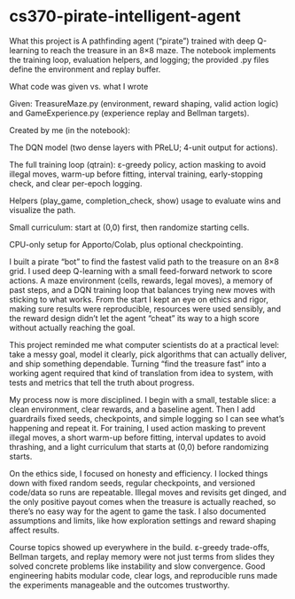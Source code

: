 # cs370-pirate-intelligent-agent
What this project is
A pathfinding agent (“pirate”) trained with deep Q-learning to reach the treasure in an 8×8 maze. The notebook implements the training loop, evaluation helpers, and logging; the provided .py files define the environment and replay buffer.

What code was given vs. what I wrote

Given: TreasureMaze.py (environment, reward shaping, valid action logic) and GameExperience.py (experience replay and Bellman targets).

Created by me (in the notebook):

The DQN model (two dense layers with PReLU; 4-unit output for actions).

The full training loop (qtrain): ε-greedy policy, action masking to avoid illegal moves, warm-up before fitting, interval training, early-stopping check, and clear per-epoch logging.

Helpers (play_game, completion_check, show) usage to evaluate wins and visualize the path.

Small curriculum: start at (0,0) first, then randomize starting cells.

CPU-only setup for Apporto/Colab, plus optional checkpointing.

I built a pirate “bot” to find the fastest valid path to the treasure on an 8×8 grid. I used deep Q-learning with a small feed-forward network to score actions. A maze environment (cells, rewards, legal moves), a memory of past steps, and a DQN training loop that balances trying new moves with sticking to what works.  From the start I kept an eye on ethics and rigor, making sure results were reproducible, resources were used sensibly, and the reward design didn’t let the agent “cheat” its way to a high score without actually reaching the goal.

This project reminded me what computer scientists do at a practical level: take a messy goal, model it clearly, pick algorithms that can actually deliver, and ship something dependable. Turning “find the treasure fast” into a working agent required that kind of translation from idea to system, with tests and metrics that tell the truth about progress.

My process now is more disciplined. I begin with a small, testable slice: a clean environment, clear rewards, and a baseline agent. Then I add guardrails fixed seeds, checkpoints, and simple logging so I can see what’s happening and repeat it. For training, I used action masking to prevent illegal moves, a short warm-up before fitting, interval updates to avoid thrashing, and a light curriculum that starts at (0,0) before randomizing starts.

On the ethics side, I focused on honesty and efficiency. I locked things down with fixed random seeds, regular checkpoints, and versioned code/data so runs are repeatable. Illegal moves and revisits get dinged, and the only positive payout comes when the treasure is actually reached, so there’s no easy way for the agent to game the task. I also documented assumptions and limits, like how exploration settings and reward shaping affect results.

Course topics showed up everywhere in the build. ε-greedy trade-offs, Bellman targets, and replay memory were not just terms from slides they solved concrete problems like instability and slow convergence. Good engineering habits modular code, clear logs, and reproducible runs made the experiments manageable and the outcomes trustworthy.
